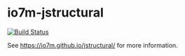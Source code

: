 io7m-jstructural
================

[![Build Status](https://travis-ci.org/io7m/jstructural.svg?branch=master)](https://travis-ci.org/io7m/jstructural)

See https://io7m.github.io/jstructural/ for more information.
